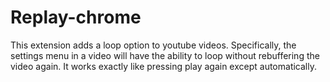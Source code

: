 # Replay-chrome

This extension adds a loop option to youtube videos. Specifically, the settings menu in a video will have the ability to loop without rebuffering the video again. It works exactly like pressing play again except automatically.
